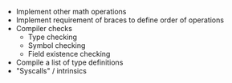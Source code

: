 - Implement other math operations
- Implement requirement of braces to define order of operations
- Compiler checks
	- Type checking
	- Symbol checking
	- Field existence checking
- Compile a list of type definitions
- "Syscalls" / intrinsics